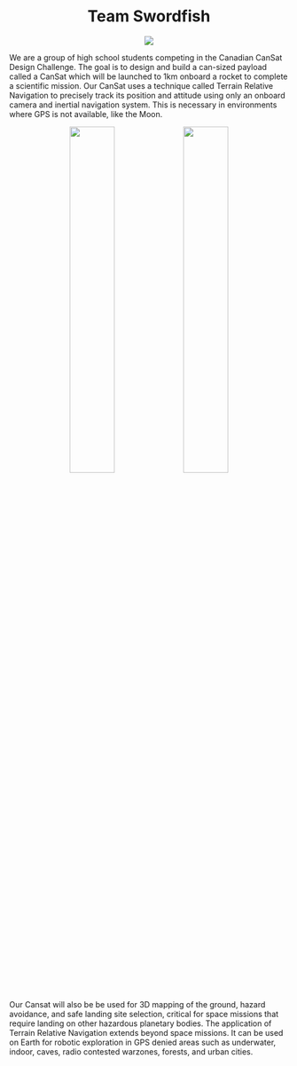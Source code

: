 
<div align="center">
  <h1>Team Swordfish</h1>
  <img src="https://fiona-cai.github.io/Team-Swordfish/cropped_image%20(1).png">

</div>

We are a group of high school students competing in the Canadian CanSat Design Challenge. The goal is to design and build a can-sized payload called a CanSat which will be launched to 1km onboard a rocket to complete a scientific mission. Our CanSat uses a technique called Terrain Relative Navigation to precisely track its position and attitude using only an onboard camera and inertial navigation system. This is necessary in environments where GPS is not available, like the Moon.

<div align="center" display="grid">
  <img style="width:40%" src="https://media.discordapp.net/attachments/1109289833593061446/1214031731116740629/CANSAT45.jpg?ex=660a1728&is=65f7a228&hm=8bd802cd72c96a88d1f3c7d4a4d844dafb9d33303e9a518b9a5b8702816640ab&=&format=webp&width=1362&height=908">
  <img style="width:40%" src="https://media.discordapp.net/attachments/1109289833593061446/1214030943309004831/CANSAT23.jpg?ex=660a166c&is=65f7a16c&hm=2db918bc9566c9b7956e29d7790aa3d09448f7be35035043bf01173d5cfb8bbd&=&format=webp&width=1362&height=908">

</div>

Our Cansat will also be be used for 3D mapping of the ground, hazard avoidance, and safe landing site selection, critical for space missions that require landing on other hazardous planetary bodies. The application of Terrain Relative Navigation extends beyond space missions. It can be used on Earth for robotic exploration in GPS denied areas such as underwater, indoor, caves, radio contested warzones, forests, and urban cities.


